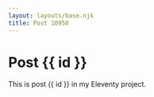```yaml
---
layout: layouts/base.njk
title: Post 10950
---
```


# Post {{ id }}

This is post {{ id }} in my Eleventy project.
